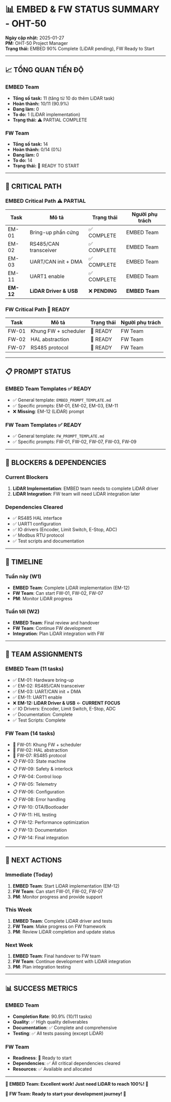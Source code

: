 # 📊 EMBED & FW STATUS SUMMARY - OHT-50

**Ngày cập nhật:** 2025-01-27  
**PM:** OHT-50 Project Manager  
**Trạng thái:** EMBED 90% Complete (LiDAR pending), FW Ready to Start

---

## 📈 **TỔNG QUAN TIẾN ĐỘ**

### **EMBED Team**
- **Tổng số task:** 11 (tăng từ 10 do thêm LiDAR task)
- **Hoàn thành:** 10/11 (90.9%)
- **Đang làm:** 0
- **To do:** 1 (LiDAR implementation)
- **Trạng thái:** ⚠️ PARTIAL COMPLETE

### **FW Team**
- **Tổng số task:** 14
- **Hoàn thành:** 0/14 (0%)
- **Đang làm:** 0
- **To do:** 14
- **Trạng thái:** 🚀 READY TO START

---

## 🚨 **CRITICAL PATH**

### **EMBED Critical Path** ⚠️ PARTIAL
| Task | Mô tả | Trạng thái | Người phụ trách |
|------|-------|------------|-----------------|
| EM-01 | Bring-up phần cứng | ✅ COMPLETE | EMBED Team |
| EM-02 | RS485/CAN transceiver | ✅ COMPLETE | EMBED Team |
| EM-03 | UART/CAN init + DMA | ✅ COMPLETE | EMBED Team |
| EM-11 | UART1 enable | ✅ COMPLETE | EMBED Team |
| **EM-12** | **LiDAR Driver & USB** | ❌ **PENDING** | **EMBED Team** |

### **FW Critical Path** 🚀 READY
| Task | Mô tả | Trạng thái | Người phụ trách |
|------|-------|------------|-----------------|
| FW-01 | Khung FW + scheduler | 🚀 READY | FW Team |
| FW-02 | HAL abstraction | 🚀 READY | FW Team |
| FW-07 | RS485 protocol | 🚀 READY | FW Team |

---

## 📋 **PROMPT STATUS**

### **EMBED Team Templates** ✅ READY
- ✅ General template: `EMBED_PROMPT_TEMPLATE.md`
- ✅ Specific prompts: EM-01, EM-02, EM-03, EM-11
- ❌ **Missing**: EM-12 (LiDAR) prompt

### **FW Team Templates** ✅ READY
- ✅ General template: `FW_PROMPT_TEMPLATE.md`
- ✅ Specific prompts: FW-01, FW-02, FW-07, FW-03, FW-09

---

## 🚧 **BLOCKERS & DEPENDENCIES**

### **Current Blockers**
1. **LiDAR Implementation**: EMBED team needs to complete LiDAR driver
2. **LiDAR Integration**: FW team will need LiDAR integration later

### **Dependencies Cleared**
- ✅ RS485 HAL interface
- ✅ UART1 configuration
- ✅ IO drivers (Encoder, Limit Switch, E-Stop, ADC)
- ✅ Modbus RTU protocol
- ✅ Test scripts and documentation

---

## 📅 **TIMELINE**

### **Tuần này (W1)**
- **EMBED Team**: Complete LiDAR implementation (EM-12)
- **FW Team**: Can start FW-01, FW-02, FW-07
- **PM**: Monitor LiDAR progress

### **Tuần tới (W2)**
- **EMBED Team**: Final review and handover
- **FW Team**: Continue FW development
- **Integration**: Plan LiDAR integration with FW

---

## 👥 **TEAM ASSIGNMENTS**

### **EMBED Team** (11 tasks)
- ✅ EM-01: Hardware bring-up
- ✅ EM-02: RS485/CAN transceiver
- ✅ EM-03: UART/CAN init + DMA
- ✅ EM-11: UART1 enable
- ❌ **EM-12: LiDAR Driver & USB** ← **CURRENT FOCUS**
- ✅ IO Drivers: Encoder, Limit Switch, E-Stop, ADC
- ✅ Documentation: Complete
- ✅ Test Scripts: Complete

### **FW Team** (14 tasks)
- 🚀 FW-01: Khung FW + scheduler
- 🚀 FW-02: HAL abstraction
- 🚀 FW-07: RS485 protocol
- 📋 FW-03: State machine
- 📋 FW-09: Safety & interlock
- 📋 FW-04: Control loop
- 📋 FW-05: Telemetry
- 📋 FW-06: Configuration
- 📋 FW-08: Error handling
- 📋 FW-10: OTA/Bootloader
- 📋 FW-11: HIL testing
- 📋 FW-12: Performance optimization
- 📋 FW-13: Documentation
- 📋 FW-14: Final integration

---

## 🎯 **NEXT ACTIONS**

### **Immediate (Today)**
1. **EMBED Team**: Start LiDAR implementation (EM-12)
2. **FW Team**: Can start FW-01, FW-02, FW-07
3. **PM**: Monitor progress and provide support

### **This Week**
1. **EMBED Team**: Complete LiDAR driver and tests
2. **FW Team**: Make progress on FW framework
3. **PM**: Review LiDAR completion and update status

### **Next Week**
1. **EMBED Team**: Final handover to FW team
2. **FW Team**: Continue development with LiDAR integration
3. **PM**: Plan integration testing

---

## 📊 **SUCCESS METRICS**

### **EMBED Team**
- **Completion Rate**: 90.9% (10/11 tasks)
- **Quality**: ✅ High quality deliverables
- **Documentation**: ✅ Complete and comprehensive
- **Testing**: ✅ All tests passing (except LiDAR)

### **FW Team**
- **Readiness**: 🚀 Ready to start
- **Dependencies**: ✅ All critical dependencies cleared
- **Resources**: ✅ Available and allocated

---

**🎉 EMBED Team: Excellent work! Just need LiDAR to reach 100%! 🎉**

**🚀 FW Team: Ready to start your development journey! 🚀**
